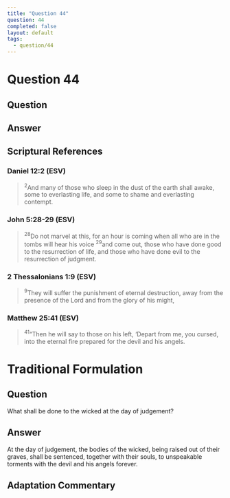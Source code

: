 ```yaml
---
title: "Question 44"
question: 44
completed: false
layout: default
tags:
  - question/44
---
```

# Question 44

## Question


## Answer


## Scriptural References
### Daniel 12:2 (ESV)
> <sup>2</sup>And many of those who sleep in the dust of the earth shall awake, some to everlasting life, and some to shame and everlasting contempt.

### John 5:28-29 (ESV)
> <sup>28</sup>Do not marvel at this, for an hour is coming when all who are in the tombs will hear his voice
> <sup>29</sup>and come out, those who have done good to the resurrection of life, and those who have done evil to the resurrection of judgment.

### 2 Thessalonians 1:9 (ESV)
> <sup>9</sup>They will suffer the punishment of eternal destruction, away from the presence of the Lord and from the glory of his might,

### Matthew 25:41 (ESV)
> <sup>41</sup>“Then he will say to those on his left, ‘Depart from me, you cursed, into the eternal fire prepared for the devil and his angels.

# Traditional Formulation
## Question
What shall be done to the wicked at the day of judgement?

## Answer
At the day of judgement, the bodies of the wicked, being raised out of their graves, shall be sentenced, together with their souls, to unspeakable torments with the devil and his angels forever.

## Adaptation Commentary
